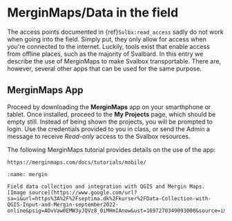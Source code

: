 # MerginMaps/Data in the field

The access points documented in {ref}`Svlbx:read_access` sadly do not work when going into the field.
Simply put, they only allow for access when you're connected to the internet.
Luckily, tools exist that enable access from offline places, such as the majority of Svalbard.
In this entry we describe the use of MerginMaps to make Svalbox transportable.
There are, however, several other apps that can be used for the same purpose.

## MerginMaps App

Proceed by downloading the **MerginMaps** app on your smarthphone or tablet.
Once installed, proceed to the **My Projects** page, which should be empty still.
Instead of being shown the projects, you will be prompted to login.
Use the credentials provided to you in class, or send the Admin a message to receive *Read-only* access to the Svalbox resources.

The following MerginMaps tutorial provides details on the use of the app:

```
https://merginmaps.com/docs/tutorials/mobile/
```

```{figure} ../assets/mergin.png
:name: mergin

Field data collection and integration with QGIS and Mergin Maps. [Image source](https://www.google.com/url?sa=i&url=https%3A%2F%2Fseptima.dk%2Fkurser%2FData-Collection-with-QGIS-Input-and-Mergin-september2022-online&psig=AOvVaw0EMW3yJQVz8_0iMHmIAnow&ust=1697270349093000&source=images&cd=vfe&opi=89978449&ved=0CBEQjRxqFwoTCIiJlvPG8oEDFQAAAAAdAAAAABAE)
```